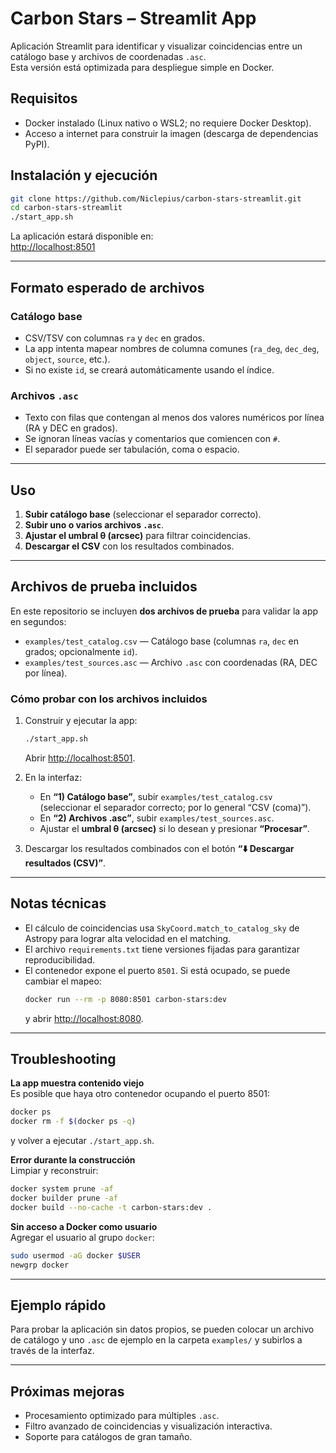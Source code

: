 # Carbon Stars – Streamlit App

Aplicación Streamlit para identificar y visualizar coincidencias entre un catálogo base y archivos de coordenadas `.asc`.  
Esta versión está optimizada para despliegue simple en Docker.

## Requisitos

- Docker instalado (Linux nativo o WSL2; no requiere Docker Desktop).
- Acceso a internet para construir la imagen (descarga de dependencias PyPI).

## Instalación y ejecución

```bash
git clone https://github.com/Niclepius/carbon-stars-streamlit.git
cd carbon-stars-streamlit
./start_app.sh
```

La aplicación estará disponible en:  
[http://localhost:8501](http://localhost:8501)

---

## Formato esperado de archivos

### Catálogo base
- CSV/TSV con columnas `ra` y `dec` en grados.
- La app intenta mapear nombres de columna comunes (`ra_deg`, `dec_deg`, `object`, `source`, etc.).
- Si no existe `id`, se creará automáticamente usando el índice.

### Archivos `.asc`
- Texto con filas que contengan al menos dos valores numéricos por línea (RA y DEC en grados).
- Se ignoran líneas vacías y comentarios que comiencen con `#`.
- El separador puede ser tabulación, coma o espacio.

---

## Uso

1. **Subir catálogo base** (seleccionar el separador correcto).
2. **Subir uno o varios archivos `.asc`**.
3. **Ajustar el umbral θ (arcsec)** para filtrar coincidencias.
4. **Descargar el CSV** con los resultados combinados.

---

## Archivos de prueba incluidos

En este repositorio se incluyen **dos archivos de prueba** para validar la app en segundos:

- `examples/test_catalog.csv` — Catálogo base (columnas `ra`, `dec` en grados; opcionalmente `id`).
- `examples/test_sources.asc` — Archivo `.asc` con coordenadas (RA, DEC por línea).

### Cómo probar con los archivos incluidos

1. Construir y ejecutar la app:
   ```bash
   ./start_app.sh
   ```
   Abrir [http://localhost:8501](http://localhost:8501).

2. En la interfaz:
   - En **“1) Catálogo base”**, subir `examples/test_catalog.csv` (seleccionar el separador correcto; por lo general “CSV (coma)”).
   - En **“2) Archivos .asc”**, subir `examples/test_sources.asc`.
   - Ajustar el **umbral θ (arcsec)** si lo desean y presionar **“Procesar”**.

3. Descargar los resultados combinados con el botón **“⬇️ Descargar resultados (CSV)”**.

---

## Notas técnicas

- El cálculo de coincidencias usa `SkyCoord.match_to_catalog_sky` de Astropy para lograr alta velocidad en el matching.
- El archivo `requirements.txt` tiene versiones fijadas para garantizar reproducibilidad.
- El contenedor expone el puerto `8501`. Si está ocupado, se puede cambiar el mapeo:
  ```bash
  docker run --rm -p 8080:8501 carbon-stars:dev
  ```
  y abrir [http://localhost:8080](http://localhost:8080).

---

## Troubleshooting

**La app muestra contenido viejo**  
Es posible que haya otro contenedor ocupando el puerto 8501:
```bash
docker ps
docker rm -f $(docker ps -q)
```
y volver a ejecutar `./start_app.sh`.

**Error durante la construcción**  
Limpiar y reconstruir:
```bash
docker system prune -af
docker builder prune -af
docker build --no-cache -t carbon-stars:dev .
```

**Sin acceso a Docker como usuario**  
Agregar el usuario al grupo `docker`:
```bash
sudo usermod -aG docker $USER
newgrp docker
```

---

## Ejemplo rápido

Para probar la aplicación sin datos propios, se pueden colocar un archivo de catálogo y uno `.asc` de ejemplo en la carpeta `examples/` y subirlos a través de la interfaz.

---

## Próximas mejoras
- Procesamiento optimizado para múltiples `.asc`.
- Filtro avanzado de coincidencias y visualización interactiva.
- Soporte para catálogos de gran tamaño.

